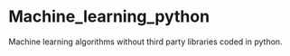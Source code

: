 # Machine_learning_python
Machine learning algorithms without third party libraries coded in python.
